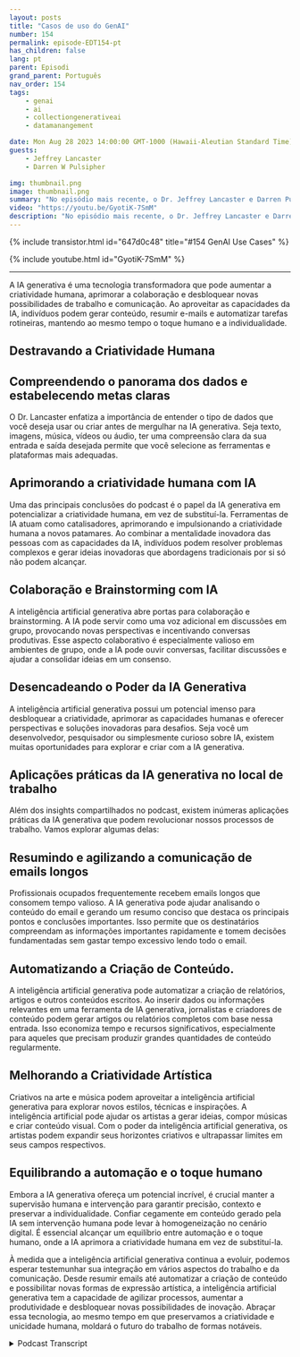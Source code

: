 ```yaml
---
layout: posts
title: "Casos de uso do GenAI"
number: 154
permalink: episode-EDT154-pt
has_children: false
lang: pt
parent: Episodi
grand_parent: Português
nav_order: 154
tags:
    - genai
    - ai
    - collectiongenerativeai
    - datamanangement

date: Mon Aug 28 2023 14:00:00 GMT-1000 (Hawaii-Aleutian Standard Time)
guests:
    - Jeffrey Lancaster
    - Darren W Pulsipher

img: thumbnail.png
image: thumbnail.png
summary: "No episódio mais recente, o Dr. Jeffrey Lancaster e Darren Pulsipher exploram os casos de uso práticos da IA generativa e como ela pode liberar a criatividade humana em várias áreas."
video: "https://youtu.be/GyotiK-7SmM"
description: "No episódio mais recente, o Dr. Jeffrey Lancaster e Darren Pulsipher exploram os casos de uso práticos da IA generativa e como ela pode liberar a criatividade humana em várias áreas."
---
```


<div>
{% include transistor.html id="647d0c48" title="#154 GenAI Use Cases" %}

{% include youtube.html id="GyotiK-7SmM" %}
</div>

---

A IA generativa é uma tecnologia transformadora que pode aumentar a criatividade humana, aprimorar a colaboração e desbloquear novas possibilidades de trabalho e comunicação. Ao aproveitar as capacidades da IA, indivíduos podem gerar conteúdo, resumir e-mails e automatizar tarefas rotineiras, mantendo ao mesmo tempo o toque humano e a individualidade.

## Destravando a Criatividade Humana

## Compreendendo o panorama dos dados e estabelecendo metas claras

O Dr. Lancaster enfatiza a importância de entender o tipo de dados que você deseja usar ou criar antes de mergulhar na IA generativa. Seja texto, imagens, música, vídeos ou áudio, ter uma compreensão clara da sua entrada e saída desejada permite que você selecione as ferramentas e plataformas mais adequadas.

## Aprimorando a criatividade humana com IA

Uma das principais conclusões do podcast é o papel da IA generativa em potencializar a criatividade humana, em vez de substituí-la. Ferramentas de IA atuam como catalisadores, aprimorando e impulsionando a criatividade humana a novos patamares. Ao combinar a mentalidade inovadora das pessoas com as capacidades da IA, indivíduos podem resolver problemas complexos e gerar ideias inovadoras que abordagens tradicionais por si só não podem alcançar.

## Colaboração e Brainstorming com IA

A inteligência artificial generativa abre portas para colaboração e brainstorming. A IA pode servir como uma voz adicional em discussões em grupo, provocando novas perspectivas e incentivando conversas produtivas. Esse aspecto colaborativo é especialmente valioso em ambientes de grupo, onde a IA pode ouvir conversas, facilitar discussões e ajudar a consolidar ideias em um consenso.

## Desencadeando o Poder da IA Generativa

A inteligência artificial generativa possui um potencial imenso para desbloquear a criatividade, aprimorar as capacidades humanas e oferecer perspectivas e soluções inovadoras para desafios. Seja você um desenvolvedor, pesquisador ou simplesmente curioso sobre IA, existem muitas oportunidades para explorar e criar com a IA generativa.

## Aplicações práticas da IA generativa no local de trabalho

Além dos insights compartilhados no podcast, existem inúmeras aplicações práticas da IA generativa que podem revolucionar nossos processos de trabalho. Vamos explorar algumas delas:

## Resumindo e agilizando a comunicação de emails longos

Profissionais ocupados frequentemente recebem emails longos que consomem tempo valioso. A IA generativa pode ajudar analisando o conteúdo do email e gerando um resumo conciso que destaca os principais pontos e conclusões importantes. Isso permite que os destinatários compreendam as informações importantes rapidamente e tomem decisões fundamentadas sem gastar tempo excessivo lendo todo o email.

## Automatizando a Criação de Conteúdo.

A inteligência artificial generativa pode automatizar a criação de relatórios, artigos e outros conteúdos escritos. Ao inserir dados ou informações relevantes em uma ferramenta de IA generativa, jornalistas e criadores de conteúdo podem gerar artigos ou relatórios completos com base nessa entrada. Isso economiza tempo e recursos significativos, especialmente para aqueles que precisam produzir grandes quantidades de conteúdo regularmente.

## Melhorando a Criatividade Artística

Criativos na arte e música podem aproveitar a inteligência artificial generativa para explorar novos estilos, técnicas e inspirações. A inteligência artificial pode ajudar os artistas a gerar ideias, compor músicas e criar conteúdo visual. Com o poder da inteligência artificial generativa, os artistas podem expandir seus horizontes criativos e ultrapassar limites em seus campos respectivos.

## Equilibrando a automação e o toque humano

Embora a IA generativa ofereça um potencial incrível, é crucial manter a supervisão humana e intervenção para garantir precisão, contexto e preservar a individualidade. Confiar cegamente em conteúdo gerado pela IA sem intervenção humana pode levar à homogeneização no cenário digital. É essencial alcançar um equilíbrio entre automação e o toque humano, onde a IA aprimora a criatividade humana em vez de substituí-la.

À medida que a inteligência artificial generativa continua a evoluir, podemos esperar testemunhar sua integração em vários aspectos do trabalho e da comunicação. Desde resumir emails até automatizar a criação de conteúdo e possibilitar novas formas de expressão artística, a inteligência artificial generativa tem a capacidade de agilizar processos, aumentar a produtividade e desbloquear novas possibilidades de inovação. Abraçar essa tecnologia, ao mesmo tempo em que preservamos a criatividade e unicidade humana, moldará o futuro do trabalho de formas notáveis.



<details>
<summary> Podcast Transcript </summary>

<p></p>

</details>
